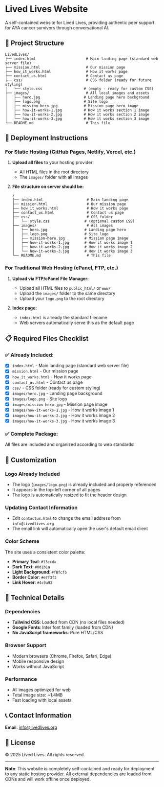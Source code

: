 # Lived Lives Website

A self-contained website for Lived Lives, providing authentic peer support for AYA cancer survivors through conversational AI.

## 📁 Project Structure

```
LivedLives/
├── index.html                       # Main landing page (standard web server file)
├── mission.html                     # Our mission page
├── how_it_works.html                # How it works page
├── contact_us.html                  # Contact us page
├── css/                             # CSS folder (ready for future styling)
│   └── style.css                   # (empty - ready for custom CSS)
├── images/                          # All local images and assets
│   ├── hero.jpg                    # Landing page hero background
│   ├── logo.png                    # Site logo
│   ├── mission-hero.jpg            # Mission page hero image
│   ├── how-it-works-1.jpg          # How it works section 1 image
│   ├── how-it-works-2.jpg          # How it works section 2 image
│   └── how-it-works-3.jpg          # How it works section 3 image
└── README.md                        # This file
```

## 🚀 Deployment Instructions

### For Static Hosting (GitHub Pages, Netlify, Vercel, etc.)

1. **Upload all files** to your hosting provider:
   - All HTML files in the root directory
   - The `images/` folder with all images


2. **File structure on server should be:**
   ```
   /
   ├── index.html                    # Main landing page
   ├── mission.html                  # Our mission page
   ├── how_it_works.html             # How it works page
   ├── contact_us.html               # Contact us page
   ├── css/                          # CSS folder
   │   └── style.css                # (optional custom CSS)
   ├── images/                       # All images
   │   ├── hero.jpg                 # Landing page hero
   │   ├── logo.png                 # Site logo
   │   ├── mission-hero.jpg         # Mission page image
   │   ├── how-it-works-1.jpg       # How it works image 1
   │   ├── how-it-works-2.jpg       # How it works image 2
   │   └── how-it-works-3.jpg       # How it works image 3
   └── README.md                     # This file
   ```

### For Traditional Web Hosting (cPanel, FTP, etc.)

1. **Upload via FTP/cPanel File Manager:**
   - Upload all HTML files to `public_html/` or `www/`
   - Upload the `images/` folder to the same directory
   - Upload your `logo.png` to the root directory

2. **Index page:**
   - `index.html` is already the standard filename
   - Web servers automatically serve this as the default page

## 📋 Required Files Checklist

### ✅ Already Included:
- [x] `index.html` - Main landing page (standard web server file)
- [x] `mission.html` - Our mission page  
- [x] `how_it_works.html` - How it works page
- [x] `contact_us.html` - Contact us page
- [x] `css/` - CSS folder (ready for custom styling)
- [x] `images/hero.jpg` - Landing page background
- [x] `images/logo.png` - Site logo
- [x] `images/mission-hero.jpg` - Mission page image
- [x] `images/how-it-works-1.jpg` - How it works image 1
- [x] `images/how-it-works-2.jpg` - How it works image 2
- [x] `images/how-it-works-3.jpg` - How it works image 3

### ✅ Complete Package:
All files are included and organized according to web standards!

## 🎨 Customization

### Logo Already Included
- The logo (`images/logo.png`) is already included and properly referenced
- It appears in the top-left corner of all pages
- The logo is automatically resized to fit the header design

### Updating Contact Information
- Edit `contactus.html` to change the email address from `info@livedlives.org`
- The email link will automatically open the user's default email client

### Color Scheme
The site uses a consistent color palette:
- **Primary Teal**: `#13ecda`
- **Dark Text**: `#0d1b1a`
- **Light Background**: `#f8fcfb`
- **Border Color**: `#e7f3f2`
- **Link Hover**: `#4c9a93`

## 🔧 Technical Details

### Dependencies
- **Tailwind CSS**: Loaded from CDN (no local files needed)
- **Google Fonts**: Inter font family (loaded from CDN)
- **No JavaScript frameworks**: Pure HTML/CSS

### Browser Support
- Modern browsers (Chrome, Firefox, Safari, Edge)
- Mobile responsive design
- Works without JavaScript

### Performance
- All images optimized for web
- Total image size: ~1.4MB
- Fast loading with local assets

## 📞 Contact Information

**Email**: info@livedlives.org

## 📄 License

© 2025 Lived Lives. All rights reserved.

---

**Note**: This website is completely self-contained and ready for deployment to any static hosting provider. All external dependencies are loaded from CDNs and will work offline once deployed.
